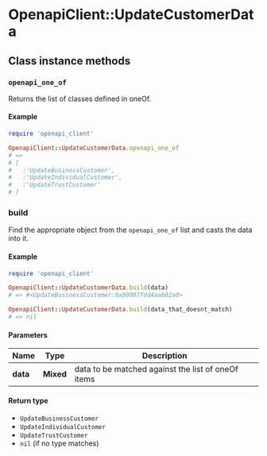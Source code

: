 # OpenapiClient::UpdateCustomerData

## Class instance methods

### `openapi_one_of`

Returns the list of classes defined in oneOf.

#### Example

```ruby
require 'openapi_client'

OpenapiClient::UpdateCustomerData.openapi_one_of
# =>
# [
#   :'UpdateBusinessCustomer',
#   :'UpdateIndividualCustomer',
#   :'UpdateTrustCustomer'
# ]
```

### build

Find the appropriate object from the `openapi_one_of` list and casts the data into it.

#### Example

```ruby
require 'openapi_client'

OpenapiClient::UpdateCustomerData.build(data)
# => #<UpdateBusinessCustomer:0x00007fdd4aab02a0>

OpenapiClient::UpdateCustomerData.build(data_that_doesnt_match)
# => nil
```

#### Parameters

| Name | Type | Description |
| ---- | ---- | ----------- |
| **data** | **Mixed** | data to be matched against the list of oneOf items |

#### Return type

- `UpdateBusinessCustomer`
- `UpdateIndividualCustomer`
- `UpdateTrustCustomer`
- `nil` (if no type matches)

